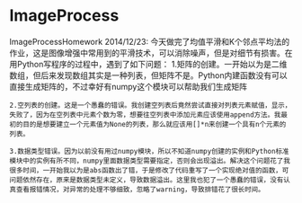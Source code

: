 ImageProcess
============

ImageProcessHomework
2014/12/23:
    今天做完了均值平滑和K个邻点平均法的作业，这是图像增强中常用到的平滑技术，可以消除噪声，但是对细节有损害。在用Python写程序的过程中，遇到了如下问题：
    1.矩阵的创建。一开始以为是二维数组，但后来发现数组其实是一种列表，但矩阵不是。Python内建函数没有可以直接生成矩阵的，不过幸好有numpy这个模块可以帮助我们生成矩阵

    2.空列表的创建。这是一个愚蠢的错误。我创建空列表后竟然尝试直接对列表元素赋值，显示，失败了，因为在空列表中元素个数为零，想要往空列表中添加元素应该使用append方法。我最初的目的是想要建立一个元素值为None的列表，那么就应该用[]*n来创建一个具有n个元素的列表。

    3.数据类型错误。因为以前没有用过numpy模块，所以不知道numpy创建的实例和Python标准模块中的实例有所不同，numpy里面数据类型需要指定，否则会出现溢出。解决这个问题花了我很多时间，一开始我以为是abs函数出了错，于是修改了代码重写了一个实现绝对值的函数，可问题依然存在，原来是数据类型未定义，导致数据溢出。这里我也犯了一个愚蠢的错误，没有认真查看报错情况，对异常的处理不够细致，忽略了warning，导致排错花了很长时间。

